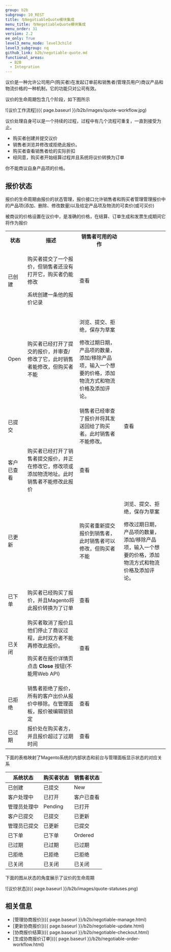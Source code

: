```yaml
---
group: b2b
subgroup: 10_REST
title: 与NegotiableQuote模块集成
menu_title: 与NegotiableQuote模块集成
menu_order: 31
version: 2.2
ee_only: True
level3_menu_node: level3child
level3_subgroup: nq
github_link: b2b/negotiable-quote.md
functional_areas:
  - B2B
  - Integration
---
```


议价是一种允许公司用户(购买者)在发起订单前和销售者(管理员用户)商议产品和物流价格的一种机制，它的功能只对公司有效。

议价的生命周期包含几个阶段，如下图所示

![议价工作流程]({{ page.baseurl }}/b2b/images/quote-workflow.jpg)

议价处理自身可以是一个持续的过程，过程中有几个流程可重复，一直到接受为止。

* 购买者创建并提交议价
* 销售者浏览并修改或拒绝此报价。
* 购买者查看销售者给的实际折扣
* 经同意，购买者开始结算过程并且系统将议价转换为订单

<div class="bs-callout bs-callout-info" id="info" markdown="1">
你不能商议自身产品项的价格。
</div>

## 报价状态

报价的生命周期由报价的状态管理，报价接口允许销售者和购买者管理管理报价中的产品项(添加、删除、修改数量)以及给定产品项及物流的可卖价(或可买价)

被商议的价格设置在议价中，是准确的价格，在结算、订单生成和发票生成期间它将作为报价

<table>
<tr>
<th>状态</th><th>描述</th><th>销售者可用的动作</th></tr>
<tr>
<td>已创建</td>
<td><p>购买者提交了一个报价，但销售者还没有打开它，购买者仍能修改</p>
<p>系统创建一条他的报价记录</p>
 </td>
<td>查看</td>
</tr>

<tr>
<td>Open </td>
<td>购买者已经打开了提交的报价，并审查/修改了它，此时销售者能修改，但购买者不能	 </td>
<td><p>浏览、提交、拒绝，保存为草案</p>
<p>修改过期日期，产品项的数量，添加/移除产品项，输入一个想要的价格，添加物流方式和物流价格及添加评论。</p> </td>
</tr>

<tr>
<td>已提交<td>
<td>销售者已经审查了报价并将其发送回给了购买者。此时销售者不能修改。</td>
<td>查看</td>
</tr>

<tr>
<td>客户已查看 </td>
<td>购买者已经打开了销售者提交报价，并正在修改它，修改项或添加物流地址。此时销售者不能修改此报价 </td>
<td>查看</td>
</tr>

<tr>
<td>已更新<td>
<td>购买者重新提交报价到销售者，此时销售者可以修改，但购买者不能</td>
<td><p>浏览、提交、拒绝，保存为草案</p>
<p>修改过期日期，产品项的数量，添加/移除产品项，输入一个想要的价格，添加物流方式和物流价格及添加评论。</p></td>
</tr>

<tr>
<td>已下单</td>
<td>购买者已经购买了报价，并且Magento将此报价转换为了订单 </td>
<td>查看</td>
</tr>

<tr>
<td>已关闭</td>
<td><p>购买者取消了报价且他们停止了商议过程，此时双方者不能再修改此报价。</p><p>购买者在报价详情页点击 <b>Close</b> 按钮(不能用Web API) </p></td>
<td>查看</td>
</tr>

<tr>
<td>已拒绝</td>
<td>销售者拒绝了报价，所有的客户出价从报价中移除。在管理面板，报价被编辑锁锁定 </td>
<td>查看</td>
</tr>

<tr>
<td>已过期</td>
<td>报价处在购买者方，并且报价超过了过期时间</td>
<td>查看</td>
</tr>
</table>

下面的表格映射了Magento系统的内部状态和前台与管理面板显示状态的对应关系

系统状态 |购买者状态 | 销售者状态
--- | --- | ---
已创建 | 已提交 | New
客户处理中 | 已打开 | 客户已查看
管理员处理中 | Pending | 已打开
客户已提交 | 已提交 | 已更新
管理员已提交 | 已更新 | 已提交
已下单 | 已下单 | Ordered
已过期 | 已过期 | 已过期 
已拒绝 | 已拒绝 | 已拒绝
已关闭 | 已关闭 | 已关闭

下面的图从状态的角度展示了议价的生命周期

![议价状态]({{ page.baseurl }}/b2b/images/quote-statuses.png)

## 相关信息

* [管理协商报价]({{ page.baseurl }}/b2b/negotiable-manage.html)
* [更新协商报价]({{ page.baseurl }}/b2b/negotiable-update.html)
* [协商报价结算]({{ page.baseurl }}/b2b/negotiable-checkout.html)
* [生成协商报价订单]({{ page.baseurl }}/b2b/negotiable-order-workflow.html)
